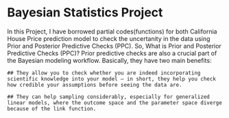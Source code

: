 # Bayesian Statistics Project

In this Project, I have borrowed partial codes(functions) for both California House Price prediction model to check the uncertanity in the data using 
Prior and Posterior Predictive Checks (PPC). 
So, What is Prior and Posterior Predictive Checks (PPC)? 
  Prior predictive checks are also a crucial part of the Bayesian modeling workflow. Basically, they have two main benefits:

    ## They allow you to check whether you are indeed incorporating scientific knowledge into your model – in short, they help you check how credible your assumptions before seeing the data are.

    ## They can help sampling considerably, especially for generalized linear models, where the outcome space and the parameter space diverge because of the link function.


